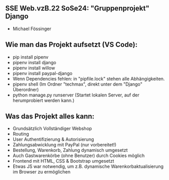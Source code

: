 ## SSE Web.vzB.22 SoSe24: "Gruppenprojekt" Django
- Michael Fössinger

## Wie man das Projekt aufsetzt (VS Code):
- pip install pipenv
- pipenv install django
- pipenv install willow
- pipenv install paypal-django
- Wenn Dependencies fehlen: in "pipfile.lock" stehen alle Abhängigkeiten.
- pipenv shell (Im Ordner "techmax", direkt unter dem "Django" Überordner)
- python manage.py runserver (Startet lokalen Server, auf der herumprobiert werden kann.)

## Was das Projekt alles kann:
- Grundsätzlich Vollständiger Webshop
- Routing
- User Authentifizierung & Autorisierung
- Zahlungsabwicklung mit PayPal (nur vorbereitet!)
- Bestellung, Warenkorb, Zahlung dynamisch umgesetzt
- Auch Gastwarenkörbe (ohne Benutzer) durch Cookies möglich
- Frontend mit HTML, CSS & Bootstrap umgesetzt
- Etwas JS war notwendig, um z.B. dynamische Warenkorbaktualisierung im Browser zu ermöglichen
